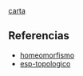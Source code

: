 [carta](pdf/carta.pdf)

## Referencias
- [homeomorfismo](./homeomorfismo.md)
- [esp-topologico](./esp-topologico.md)

